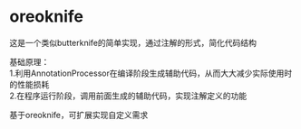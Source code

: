 # oreoknife
这是一个类似butterknife的简单实现，通过注解的形式，简化代码结构

基础原理：<br>
1.利用AnnotationProcessor在编译阶段生成辅助代码，从而大大减少实际使用时的性能损耗<br>
2.在程序运行阶段，调用前面生成的辅助代码，实现注解定义的功能<br>

基于oreoknife，可扩展实现自定义需求
